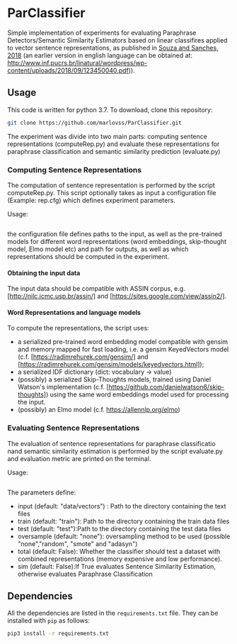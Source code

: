 # ParClassifier

Simple implementation of experiments for evaluating Paraphrase Detectors/Semantic Similarity Estimators based
on linear classifires applied to vector sentence representations, as published in
[Souza and Sanches, 2018](https://doi.org/10.21814/lm.10.2.286) (an earlier version in english language can be obtained at:
http://www.inf.pucrs.br/linatural/wordpress/wp-content/uploads/2018/09/123450040.pdf)).


## Usage

This code is written for python 3.7. To download, clone this repository:
```bash
git clone https://github.com/marlovss/ParClassifier.git
```
The experiment was divide into two main parts: computing sentence representations (computeRep.py) and evaluate these representations for paraphrase classification and semantic similarity prediction (evaluate.py)

### Computing Sentence Representations

The computation of sentence representation is performed by the script computeRep.py. This script optionally takes as input a configuration file (Example: rep.cfg) which defines experiment parameters.

Usage:
```python3 computeRep.py [rep.cfg]]
```

the configuration file defines paths to the input, as well as the pre-trained models for different word representations (word embeddings, skip-thought model, Elmo model etc) and path for outputs, as well as which representations should be computed in the experiment.
 

#### Obtaining the input data

The input data should be compatible with ASSIN corpus, e.g. [http://nilc.icmc.usp.br/assin/] and [https://sites.google.com/view/assin2/].

#### Word Representations and language models

To compute the representations, the script uses:

   - a serialized pre-trained word embedding model compatible with gensim and memory mapped for fast loading, i.e. a gensim KeyedVectors model (c.f. [https://radimrehurek.com/gensim/] and [https://radimrehurek.com/gensim/models/keyedvectors.html]);
   - a serialized IDF dictionary (dict: vocabulary -> value)
   - (possibly) a serialized Skip-Thoughts models, trained using Daniel Watson's implementation (c.f. [https://github.com/danielwatson6/skip-thoughts]) using the same word embeddings model used for processing the input.
   - (possibly) an Elmo model (c.f. https://allennlp.org/elmo)

### Evaluating Sentence Representations

The evaluation of sentence representations for paraphrase classificatio nand semantic similarity estimation is performed by the script evaluate.py and evaluation metric are printed on the terminal. 

Usage:
```python3 evaluate.py [--input path_to_vector] [--train root_filename] [--test root_filename] [--oversample method] [--total True/False] [--sim True/False]
```
The parameters define:
   - input (default: "data/vectors") : Path to the directory containing the text files
   - train (default: "train"): Path to the directory containing the train data files
   - test (default: "test"):Path to the directory containing the test data files
   - oversample (default: "none"): oversampling method to be used (possible "none","random", "smote" and "adasyn")
   - total (default: False): Whether the classifier should test a dataset with combined representations (memory expensive and low performance).
   - sim (default: False):If True evaluates Sentence Similarity Estimation, otherwise evaluates Paraphrase Classification

## Dependencies

All the dependencies are listed in the `requirements.txt` file. They can be installed with `pip` as follows:
```bash
pip3 install -r requirements.txt
```
